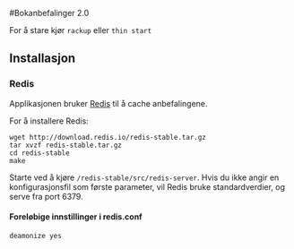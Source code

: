#Bokanbefalinger 2.0

For å stare kjør `rackup` eller `thin start`

## Installasjon

### Redis
Applikasjonen bruker [Redis](http://redis.io/) til å cache anbefalingene.

For å installere Redis:
```shell
wget http://download.redis.io/redis-stable.tar.gz
tar xvzf redis-stable.tar.gz
cd redis-stable
make
```

Starte ved å kjøre `/redis-stable/src/redis-server`. Hvis du ikke angir en konfigurasjonsfil som første parameter, vil Redis bruke standardverdier, og serve fra port 6379.

#### Foreløbige innstillinger i redis.conf
`deamonize yes`